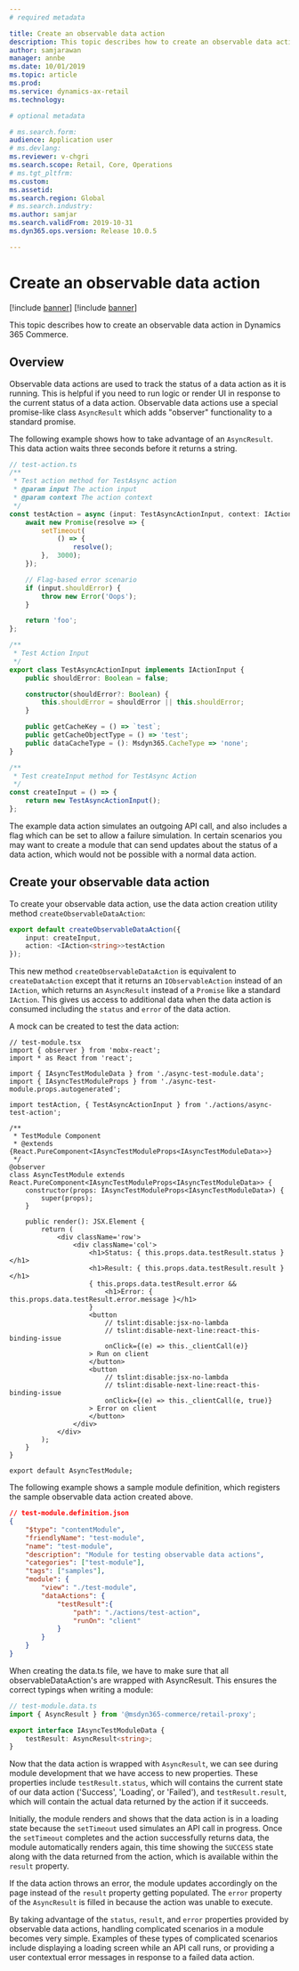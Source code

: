 ```yaml
---
# required metadata

title: Create an observable data action
description: This topic describes how to create an observable data action in Dynamics 365 Commerce.
author: samjarawan
manager: annbe
ms.date: 10/01/2019
ms.topic: article
ms.prod: 
ms.service: dynamics-ax-retail
ms.technology: 

# optional metadata

# ms.search.form: 
audience: Application user
# ms.devlang: 
ms.reviewer: v-chgri
ms.search.scope: Retail, Core, Operations
# ms.tgt_pltfrm: 
ms.custom: 
ms.assetid: 
ms.search.region: Global
# ms.search.industry: 
ms.author: samjar
ms.search.validFrom: 2019-10-31
ms.dyn365.ops.version: Release 10.0.5

---
```

# Create an observable data action

[!include [banner](../includes/preview-banner.md)]
[!include [banner](../includes/banner.md)]

This topic describes how to create an observable data action in Dynamics 365 Commerce.

## Overview

Observable data actions are used to track the status of a data action as it is running. This is helpful if you need to run logic or render UI in response to the current status of a data action. Observable data actions use a special promise-like class `AsyncResult` which adds "observer" functionality to a standard promise.

The following example shows how to take advantage of an `AsyncResult`. This data action waits three seconds before it returns a string.

```typescript
// test-action.ts
/**
 * Test action method for TestAsync action
 * @param input The action input
 * @param context The action context
 */
const testAction = async (input: TestAsyncActionInput, context: IActionContext): Promise<string> => {
    await new Promise(resolve => {
        setTimeout(
            () => {
                resolve();
        },  3000);
    });

    // Flag-based error scenario
    if (input.shouldError) {
        throw new Error('Oops');
    }

    return 'foo';
};

/**
 * Test Action Input
 */
export class TestAsyncActionInput implements IActionInput {
    public shouldError: Boolean = false;

    constructor(shouldError?: Boolean) {
        this.shouldError = shouldError || this.shouldError;
    }

    public getCacheKey = () => `test`;
    public getCacheObjectType = () => 'test';
    public dataCacheType = (): Msdyn365.CacheType => 'none';
}

/**
 * Test createInput method for TestAsync Action
 */
const createInput = () => {
    return new TestAsyncActionInput();
};
```

The example data action simulates an outgoing API call, and also includes a flag which can be set to allow a failure simulation. In certain scenarios you may want to create a module that can send updates about the status of a data action, which would not be possible with a normal data action.

## Create your observable data action
To create your observable data action, use the data action creation utility method `createObservableDataAction`:

```typescript
export default createObservableDataAction({
    input: createInput,
    action: <IAction<string>>testAction
});
```

This new method `createObservableDataAction` is equivalent to `createDataAction` except that it returns an `IObservableAction` instead of an `IAction`, which returns an `AsyncResult` instead of a `Promise` like a standard `IAction`. This gives us access to additional data when the data action is consumed including the `status` and `error` of the data action. 

A mock can be created to test the data action:

```tsx
// test-module.tsx
import { observer } from 'mobx-react';
import * as React from 'react';

import { IAsyncTestModuleData } from './async-test-module.data';
import { IAsyncTestModuleProps } from './async-test-module.props.autogenerated';

import testAction, { TestAsyncActionInput } from './actions/async-test-action';

/**
 * TestModule Component
 * @extends {React.PureComponent<IAsyncTestModuleProps<IAsyncTestModuleData>>}
 */
@observer
class AsyncTestModule extends React.PureComponent<IAsyncTestModuleProps<IAsyncTestModuleData>> {
    constructor(props: IAsyncTestModuleProps<IAsyncTestModuleData>) {
        super(props);
    }

    public render(): JSX.Element {
        return (
            <div className='row'>
                <div className='col'>
                    <h1>Status: { this.props.data.testResult.status }</h1>
                    <h1>Result: { this.props.data.testResult.result }</h1>
                    { this.props.data.testResult.error &&
                        <h1>Error: { this.props.data.testResult.error.message }</h1>
                    }
                    <button
                        // tslint:disable:jsx-no-lambda
                        // tslint:disable-next-line:react-this-binding-issue
                        onClick={(e) => this._clientCall(e)}
                    > Run on client
                    </button>
                    <button
                        // tslint:disable:jsx-no-lambda
                        // tslint:disable-next-line:react-this-binding-issue
                        onClick={(e) => this._clientCall(e, true)}
                    > Error on client
                    </button>
                </div>
            </div>
        );
    }
}

export default AsyncTestModule;
```

The following example shows a sample module definition, which registers the sample observable data action created above.

```json
// test-module.definition.json
{
    "$type": "contentModule",
    "friendlyName": "test-module",
    "name": "test-module",
    "description": "Module for testing observable data actions",
    "categories": ["test-module"],
    "tags": ["samples"],
    "module": {
        "view": "./test-module",
        "dataActions": {
            "testResult":{
                "path": "./actions/test-action",
                "runOn": "client"
            }
        }
    }
}
```

When creating the data.ts file, we have to make sure that all observableDataAction's are wrapped with AsyncResult. This ensures the correct typings when writing a module:

```typescript
// test-module.data.ts
import { AsyncResult } from '@msdyn365-commerce/retail-proxy';

export interface IAsyncTestModuleData {
    testResult: AsyncResult<string>;
}
```

Now that the data action is wrapped with `AsyncResult`, we can see during module development that we have access to new properties. These properties include `testResult.status`, which will contains the current state of our data action ('Success', 'Loading', or 'Failed'), and `testResult.result`, which will contain the actual data returned by the action if it succeeds.

Initially, the module renders and shows that the data action is in a loading state because the `setTimeout` used simulates an API call in progress. Once the `setTimeout` completes and the action successfully returns data, the module automatically renders again, this time showing the `SUCCESS` state along with the data returned from the action, which is available within the `result` property.

If the data action throws an error, the module updates accordingly on the page instead of the `result` property getting populated. The `error` property of the `AsyncResult` is filled in because the action was unable to execute.

By taking advantage of the `status`, `result`, and `error` properties provided by observable data actions, handling complicated scenarios in a module becomes very simple. Examples of these types of complicated scenarios include displaying a loading screen while an API call runs, or providing a user contextual error messages in response to a failed data action.
